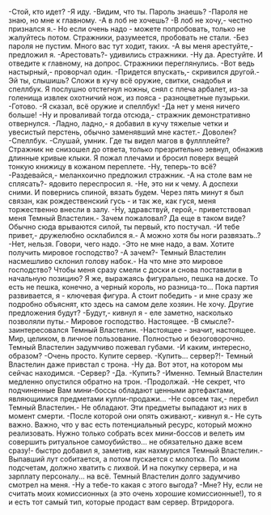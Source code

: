   -Стой, кто идет?
-Я иду.
-Видим, что ты. Пароль знаешь?
-Пароля не знаю, но мне к главному.
-А в лоб не хочешь?
-В лоб не хочу,- честно признался я.- Но если очень надо - можете попробовать, только не жалуйтесь потом.
Стражники, разумеется, пробовать не стали.
-Без пароля не пустим. Много вас тут ходит, таких.
-А вы меня арестуйте,- предложил я.
-Арестовать?- удивились стражники.
-Ну да. Арестуйте. И отведите к главному, на допрос.
Стражники переглянулись.
-Вот ведь настырный,- проворчал один.
-Придется впускать,- скривился другой.- Эй ты, слышишь? Сложи в кучу всё оружие, свитки, снадобья и спеллбук.
Я послушно отстегнул ножны, снял с плеча арбалет, из-за голенища извлек охотничий нож, из пояса - разноцветные пузырьки.
-Готово.
-Я сказал, всё оружие и спеллбук!
-Да нет у меня ничего больше!
-Ну и проваливай тогда отсюда,- стражник демонстративно отвернулся.
-Ладно, ладно,- я добавил в кучу тяжелые четки и увесистый перстень, обычно заменявший мне кастет.- Доволен?
-Спеллбук.
-Слушай, умник. Где ты видел магов в фуллплейте?
Стражник не снизошел до ответа, только презрительно зевнул, обнажив длинные кривые клыки. Я пожал плечами и бросил поверх вещей тонкую книжицу в кожаном переплете.
-Ну, теперь-то всё?
-Раздевайся,- меланхоично предложил стражник.
-А на столе вам не сплясать?- ядовито переспросил я.
-Не, это ни к чему. А доспехи сними. И повернись спиной, вязать будем.
Через пять минут я был связан, как рождественский гусь - и так же, как гуся, меня торжественно внесли в залу.
-Ну, здравствуй, герой,- приветствовал меня Темный Властелин.- Зачем пожаловал? Да еще в таком виде? Обычно сюда врываются силой, ты первый, кто постучал.
-И тебе привет,- дружелюбно осклабился я.- А можно хотя бы ноги развязать..?
-Нет, нельзя. Говори, чего надо.
-Это не мне надо, а вам. Хотите получить мировое господство?
-А зачем?- Темный Властелин насмешливо склонил голову набок.- На что мне это мировое господство? Чтобы меня сразу смели с доски и снова поставили в начальную позицию? Я же, выражаясь фигурально, пешка на доске. То есть не пешка, конечно, а черный король, но разница-то... Пока партия развивается, я - ключевая фигура. А стоит победить - и мне сразу же подробно объяснят, кто здесь на самом деле хозяин. Не хочу. Другие предложения будут?
-Будут,- кивнул я - еле заметно, насколько позволяли путы.- Мировое господство. Настоящее.
-В смысле?- заинтересовался Темный Властелин.
-Настоящее - значит, настоящее. Мир, целиком, в личное пользование. Полностью и безоговорочно.
Темный Властелин задумчиво пожевал губами.
-И каким, интересно, образом?
-Очень просто. Купите сервер.
-Купить... сервер?!- Темный Властелин даже привстал с трона.
-Ну да. Вот этот, на котором мы сейчас находимся.
-Сервер?
-Да.
-Купить?
-Именно.
Темный Властелин медленно опустился обратно на трон.
-Продолжай.
-Не секрет, что подчиненные Вам мини-боссы обладают ценными артефактами, являющимися предметами купли-продажи...
-Не совсем так,- перебил Темный Властелин.- Не обладают. Эти предметы выпадают из них в момент смерти.
-После которой они опять оживают,- кивнул я.- Не суть важно. Важно, что у вас есть потенциальный ресурс, который можно реализовать. Нужно только собрать всех мини-боссов и велеть им совершить ритуальное самоубийство... не обязательно даже всем сразу!- быстро добавил я, заметив, как нахмурился Темный Властелин.- Выпавший лут собитается, а потом пускается с молотка. По моим подсчетам, должно хватить с лихвой. И на покупку сервера, и на зарплату персоналу... на всё.
Темный Властелин долго задумчиво смотрел на меня.
-Ну а тебе-то какая с этого выгода?
-Мне? Ну, если не считать моих комиссионных (а это очень хорошие комиссионные!), то я и есть тот самый тип, которые продаст вам сервер. Втридорога.    